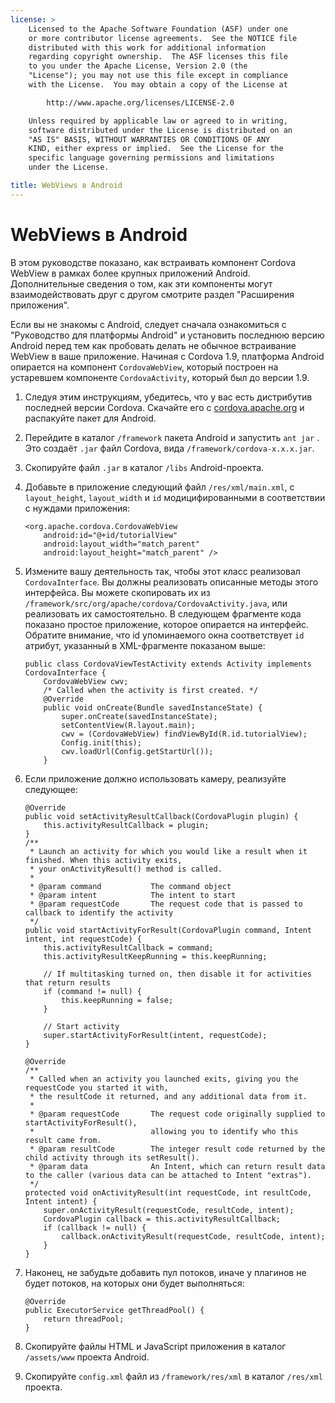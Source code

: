 ```yaml
---
license: >
    Licensed to the Apache Software Foundation (ASF) under one
    or more contributor license agreements.  See the NOTICE file
    distributed with this work for additional information
    regarding copyright ownership.  The ASF licenses this file
    to you under the Apache License, Version 2.0 (the
    "License"); you may not use this file except in compliance
    with the License.  You may obtain a copy of the License at

        http://www.apache.org/licenses/LICENSE-2.0

    Unless required by applicable law or agreed to in writing,
    software distributed under the License is distributed on an
    "AS IS" BASIS, WITHOUT WARRANTIES OR CONDITIONS OF ANY
    KIND, either express or implied.  See the License for the
    specific language governing permissions and limitations
    under the License.

title: WebViews в Android
---
```


# WebViews в Android

В этом руководстве показано, как встраивать компонент Cordova WebView в рамках более крупных приложений Android. Дополнительные сведения о том, как эти компоненты могут взаимодействовать друг с другом смотрите раздел "Расширения приложения".

Если вы не знакомы с Android, следует сначала ознакомиться с "Руководство для платформы Android" и установить последнюю версию Android перед тем как пробовать делать не обычное встраивание WebView в ваше приложение. Начиная с Cordova 1.9, платформа Android опирается на компонент `CordovaWebView`, который построен на устаревшем компоненте `CordovaActivity`, который был до версии 1.9.

1.  Следуя этим инструкциям, убедитесь, что у вас есть дистрибутив последней версии Cordova. Скачайте его с [cordova.apache.org][1] и распакуйте пакет для Android.

2.  Перейдите в каталог `/framework` пакета Android и запустить `ant jar` . Это создаёт `.jar` файл Cordova, вида `/framework/cordova-x.x.x.jar`.

3.  Скопируйте файл `.jar` в каталог `/libs` Android-проекта.

4.  Добавьте в приложение следующий файл `/res/xml/main.xml`, с `layout_height`, `layout_width` и `id` модицифированными в соответствии с нуждами приложения:
    
        <org.apache.cordova.CordovaWebView
            android:id="@+id/tutorialView"
            android:layout_width="match_parent"
            android:layout_height="match_parent" />
        
5.  Измените вашу деятельность так, чтобы этот класс реализовал `CordovaInterface`. Вы должны реализовать описанные методы этого интерфейса. Вы можете скопировать их из `/framework/src/org/apache/cordova/CordovaActivity.java`, или реализовать их самостоятельно. В следующем фрагменте кода показано простое приложение, которое опирается на интерфейс. Обратите внимание, что id упоминаемого окна соответствует `id` атрибут, указанный в XML-фрагменте показаном выше:
    
        public class CordovaViewTestActivity extends Activity implements CordovaInterface {
            CordovaWebView cwv;
            /* Called when the activity is first created. */
            @Override
            public void onCreate(Bundle savedInstanceState) {
                super.onCreate(savedInstanceState);
                setContentView(R.layout.main);
                cwv = (CordovaWebView) findViewById(R.id.tutorialView);
                Config.init(this);
                cwv.loadUrl(Config.getStartUrl());
            }

6.  Если приложение должно использовать камеру, реализуйте следующее:
    
        @Override
        public void setActivityResultCallback(CordovaPlugin plugin) {
            this.activityResultCallback = plugin;
        }
        /**
         * Launch an activity for which you would like a result when it finished. When this activity exits,
         * your onActivityResult() method is called.
         *
         * @param command           The command object
         * @param intent            The intent to start
         * @param requestCode       The request code that is passed to callback to identify the activity
         */
        public void startActivityForResult(CordovaPlugin command, Intent intent, int requestCode) {
            this.activityResultCallback = command;
            this.activityResultKeepRunning = this.keepRunning;
        
            // If multitasking turned on, then disable it for activities that return results
            if (command != null) {
                this.keepRunning = false;
            }
        
            // Start activity
            super.startActivityForResult(intent, requestCode);
        }   
        
        @Override
        /**
         * Called when an activity you launched exits, giving you the requestCode you started it with,
         * the resultCode it returned, and any additional data from it.
         *
         * @param requestCode       The request code originally supplied to startActivityForResult(),
         *                          allowing you to identify who this result came from.
         * @param resultCode        The integer result code returned by the child activity through its setResult().
         * @param data              An Intent, which can return result data to the caller (various data can be attached to Intent "extras").
         */
        protected void onActivityResult(int requestCode, int resultCode, Intent intent) {
            super.onActivityResult(requestCode, resultCode, intent);
            CordovaPlugin callback = this.activityResultCallback;
            if (callback != null) {
                callback.onActivityResult(requestCode, resultCode, intent);
            }
        }
        
7.  Наконец, не забудьте добавить пул потоков, иначе у плагинов не будет потоков, на которых они будет выполняться:
    
        @Override
        public ExecutorService getThreadPool() {
            return threadPool;
        }

8.  Скопируйте файлы HTML и JavaScript приложения в каталог `/assets/www` проекта Android.

9.  Скопируйте `config.xml` файл из `/framework/res/xml` в каталог `/res/xml` проекта.

 [1]: http://cordova.apache.org